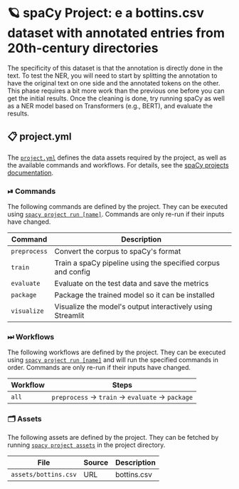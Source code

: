 <!-- SPACY PROJECT: AUTO-GENERATED DOCS START (do not remove) -->

# 🪐 spaCy Project: e a bottins.csv dataset with annotated entries from 20th-century directories


The specificity of this dataset is that the annotation is directly done in the text. To test the NER,
you will need to start by splitting the annotation to have the original text on one side and the
annotated tokens on the other. This phase requires a bit more work than the previous one before
you can get the initial results.
Once the cleaning is done, try running spaCy as well as a NER model based on Transformers
(e.g., BERT), and evaluate the results.


## 📋 project.yml

The [`project.yml`](project.yml) defines the data assets required by the
project, as well as the available commands and workflows. For details, see the
[spaCy projects documentation](https://spacy.io/usage/projects).

### ⏯ Commands

The following commands are defined by the project. They
can be executed using [`spacy project run [name]`](https://spacy.io/api/cli#project-run).
Commands are only re-run if their inputs have changed.

| Command | Description |
| --- | --- |
| `preprocess` | Convert the corpus to spaCy's format |
| `train` | Train a spaCy pipeline using the specified corpus and config |
| `evaluate` | Evaluate on the test data and save the metrics |
| `package` | Package the trained model so it can be installed |
| `visualize` | Visualize the model's output interactively using Streamlit |

### ⏭ Workflows

The following workflows are defined by the project. They
can be executed using [`spacy project run [name]`](https://spacy.io/api/cli#project-run)
and will run the specified commands in order. Commands are only re-run if their
inputs have changed.

| Workflow | Steps |
| --- | --- |
| `all` | `preprocess` &rarr; `train` &rarr; `evaluate` &rarr; `package` |

### 🗂 Assets

The following assets are defined by the project. They can
be fetched by running [`spacy project assets`](https://spacy.io/api/cli#project-assets)
in the project directory.

| File | Source | Description |
| --- | --- | --- |
| `assets/bottins.csv` | URL | bottins.csv |

<!-- SPACY PROJECT: AUTO-GENERATED DOCS END (do not remove) -->